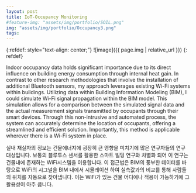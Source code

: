 ```yaml
---
layout: post
title: IoT-Occupancy Monitoring
#feature-img: "assets/img/portfolio/SOIL.png"
img: "assets/img/portfolio/Occupancy3.png"
tags:
---
```


{:refdef: style="text-align: center;"}
![image]({{ page.img | relative_url }})
{: refdef}

Indoor occupancy data holds significant importance due to its direct influence on building energy consumption through internal heat gain. In contrast to other research methodologies that involve the installation of additional Bluetooth sensors, my approach leverages existing Wi-Fi systems within buildings. Utilizing data within Building Information Modeling (BIM), I could simulate Wi-Fi signal propagation within the BIM model. This simulation allows for a comparison between the simulated signal data and the actual measurement signals transmitted by occupants through their smart devices. Through this non-intrusive and automated process, the system can accurately determine the location of occupants, offering a streamlined and efficient solution. Importantly, this method is applicable wherever there is a Wi-Fi system in place.

실내 재실자의 정보는 건물에너지에 굉장히 큰 영향을 미치기에 많은 연구자들의 연구 대상입니다.
보통의 블루투스 센서를 활용한 스마트 빌딩 연구와 차별화 되어 이 연구는 건물내에 존재하는 WiFi시스템을 이용합니다. 이 접근법은 BIM의 풍부한 데이터를 바탕으로 WiFi의 시그널을 BIM 내에서 시뮬레이션 하여 실측값과의 비교를 통해 사람들의 위치를 자동으로 찾아냅니다. 이는 WiFi가 있는 건물 어디에나 적용이 가능하기에 그 활용성이 아주 큽니다.
